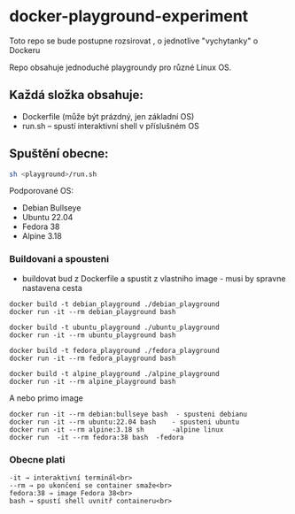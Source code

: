 # docker-playground-experiment
Toto repo se bude postupne rozsirovat , o jednotlive "vychytanky" o Dockeru

Repo obsahuje jednoduché playgroundy pro různé Linux OS.

## Každá složka obsahuje:
- Dockerfile (může být prázdný, jen základní OS)
- run.sh – spustí interaktivní shell v příslušném OS

## Spuštění obecne:
```bash
sh <playground>/run.sh
```

Podporované OS:
- Debian Bullseye
- Ubuntu 22.04
- Fedora 38
- Alpine 3.18

### Buildovani a spousteni
* buildovat bud z Dockerfile a spustit z vlastniho image - musi by spravne nastavena cesta
```
docker build -t debian_playground ./debian_playground
docker run -it --rm debian_playground bash

docker build -t ubuntu_playground ./ubuntu_playground
docker run -it --rm ubuntu_playground bash

docker build -t fedora_playground ./fedora_playground
docker run -it --rm fedora_playground bash

docker build -t alpine_playground ./alpine_playground
docker run -it --rm alpine_playground bash
```
A nebo primo image 

```
docker run -it --rm debian:bullseye bash  - spusteni debianu 
docker run -it --rm ubuntu:22.04 bash    - spusteni ubuntu 
docker run -it --rm alpine:3.18 sh       -alpine linux
docker run  -it --rm fedora:38 bash  -fedora
```

### Obecne plati
```
-it → interaktivní terminál<br>
--rm → po ukončení se container smaže<br>
fedora:38 → image Fedora 38<br>
bash → spustí shell uvnitř containeru<br>
```
